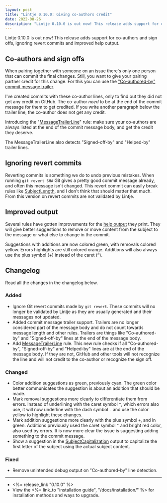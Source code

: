 ```yaml
---
layout: post
title: "Lintje 0.10.0: Giving co-authors credit"
date: 2022-08-26
description: "Lintje 0.10.0 is out now! This release adds support for co-authors and sign offs, ignoring revert commits and improved help output."
---
```


Lintje 0.10.0 is out now! This release adds support for co-authors and sign offs, ignoring revert commits and improved help output.

## Co-authors and sign offs

When pairing together with someone on an issue there's only one person that can commit the final changes. Still, you want to give your pairing partner credit for this change. For this you can use the ["Co-authored-by" commit message trailer][co-author].

I've created commits with these co-author lines, only to find out they did not get any credit on GitHub. The co-author _need_ to be at the end of the commit message for them to get credited. If you write another paragraph below the trailer line, the co-author does not get any credit.

Introducing the "[MessageTrailerLine]" rule: make sure your co-authors are always listed at the end of the commit message body, and get the credit they deserve.

The MessageTrailerLine also detects "Signed-off-by" and "Helped-by" trailer lines.

[co-author]: https://docs.github.com/en/pull-requests/committing-changes-to-your-project/creating-and-editing-commits/creating-a-commit-with-multiple-authors

## Ignoring revert commits

Reverting commits is something we do to undo previous mistakes. When running `git revert SHA` Git gives a pretty good commit message already, and often this message isn't changed. This revert commit can easily break rules like [SubjectLength], and I don't think that should matter that much. From this version on revert commits are not validated by Lintje.

## Improved output

Several rules have gotten improvements for the [help output](/docs/output/) they print. They will give better suggestions to remove or move content from the subject to the message or what else to change in the commit.

Suggestions with additions are now colored green, with removals colored yellow. Errors highlights are still colored orange. Additions will also always use the plus symbol (+) instead of the caret (^).

## Changelog

Read all the changes in the changelog below.

### Added

- Ignore Git revert commits made by `git revert`. These commits will no longer
  be validated by Lintje as they are usually generated and their messages not
  updated.
- Added commit message trailer support. Trailers are no longer considered part
  of the message body and do not count towards message length and other rules.
  Trailers are things like "Co-authored-by" and "Signed-off-by" lines at the
  end of the message body.
- Add [MessageTrailerLine] rule. This new rule checks if all "Co-authored-by",
  "Signed-off-by" and "Helped-by" lines are at the end of the message body. If
  they are not, GitHub and other tools will not recognize the line and will not
  credit to the co-author or recognize the sign off.

### Changed

- Color addition suggestions as green, previously cyan. The green color better
  communicates the suggestion is about an addition that should be made.
- Mark removal suggestions more clearly to differentiate them from errors.
  Instead of underlining with the caret symbol `^`, which errors also use, it
  will now underline with the dash symbol `-` and use the color yellow to
  highlight these changes.
- Mark addition suggestions more clearly with the plus symbol `+`, and in
  green. Additions previously used the caret symbol `^` and bright red color,
  also used by errors. It is now more clear the issue is suggesting adding
  something to the commit message.
- Show a suggestion in the [SubjectCapitalization] output to
  capitalize the first letter of the subject using the actual subject content.

### Fixed

- Remove unintended debug output on "Co-authored-by" line detection.

---

- <%= release_link "0.10.0" %>
- View the <%= link_to "installation guide", "/docs/installation/" %> for installation methods and ways to upgrade.

[SubjectLength]: /docs/rules/commit-subject/#subjectlength
[SubjectCapitalization]: /docs/rules/commit-subject/#subjectcapitalization
[MessageTrailerLine]: /docs/rules/commit-message/#messagetrailerline
